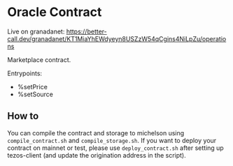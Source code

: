 # Oracle Contract

Live on granadanet: https://better-call.dev/granadanet/KT1MiaYhEWdyeyn8USZzW54qCgins4NiLpZu/operations

Marketplace contract.

Entrypoints:
* %setPrice
* %setSource

## How to

You can compile the contract and storage to michelson using `compile_contract.sh` and `compile_storage.sh`.
If you want to deploy your contract on mainnet or test, please use `deploy_contract.sh` after setting up tezos-client (and update the origination address in the script).
